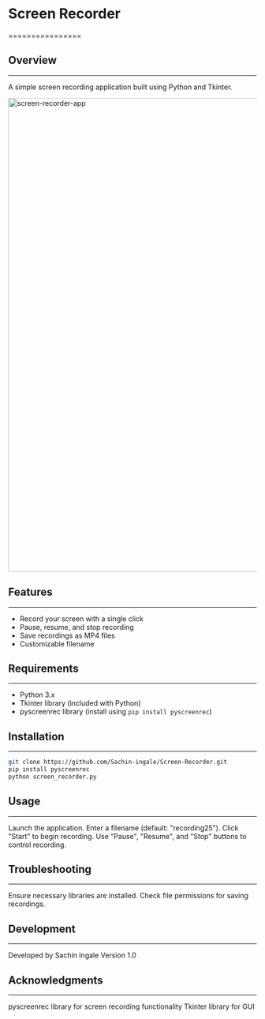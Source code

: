 # Screen Recorder
================


## Overview
-----------

A simple screen recording application built using Python and Tkinter.

<img width="960" alt="screen-recorder-app" src="https://github.com/user-attachments/assets/95f6c39e-30b1-48cd-bf89-f8112875b7f2">


## Features
-----------

* Record your screen with a single click
* Pause, resume, and stop recording
* Save recordings as MP4 files
* Customizable filename


## Requirements
---------------

* Python 3.x
* Tkinter library (included with Python)
* pyscreenrec library (install using `pip install pyscreenrec`)


## Installation
---------------

```bash
git clone https://github.com/Sachin-ingale/Screen-Recorder.git
pip install pyscreenrec
python screen_recorder.py
```


## Usage
-----
Launch the application.
Enter a filename (default: "recording25").
Click "Start" to begin recording.
Use "Pause", "Resume", and "Stop" buttons to control recording.


## Troubleshooting
-----------------
Ensure necessary libraries are installed.
Check file permissions for saving recordings.


## Development
-------------
Developed by Sachin Ingale
Version 1.0


## Acknowledgments
-----------------
pyscreenrec library for screen recording functionality
Tkinter library for GUI
